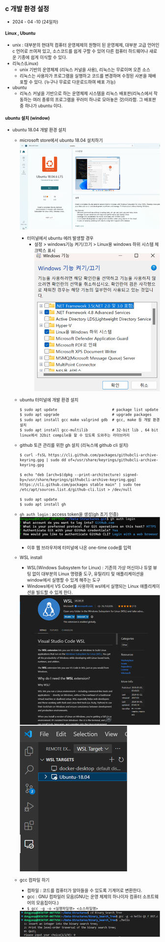 ## c 개발 환경 설정 

* 2024 - 04 -10 (24일차)   

#### Linux , Ubuntu  
* unix : 대부분의 현대적 컴퓨터 운영체제의 원형이 된 운영체제, 대부분 고급 언어인 c 언어로 쓰여져 있고, 소스코드를 쉽게 구할 수 있어 다른 컴퓨터 하드웨어나 새로운 기종에 쉽게 이식할 수 있다.  
* 리눅스(Linux)   
    * unix 기반의 운영체제 (리눅스 커널을 사용), 리눅스는 무료이며 오픈 소스   
    * 리눅스는 사용자가 프로그램을 실행하고 코드를 변경하며 수정된 사본을 재배포할 수 있다. (누구나 무료로 다운로드하여 배포 가능)  
* ubuntu    
    * 리눅스 커널을 기반으로 하는 운영체제 시스템을 리눅스 배포판(리눅스에서 작동하는 여러 종류의 프로그램을 꾸러미 하나로 모아놓은 것)이라함. 그 배포판 중 하나가 ubuntu 이다.   

#### ubuntu 설치 (window)
* ubuntu 18.04 개발 환경 설치   
    * microsoft store에서 ubuntu 18.04 설치하기    
        <img src="./img/image1.png">    

        * 터미널에서 ubuntu 에러 발생할 경우   
            * 설정 > windows기능 켜기/끄기 > Linux용 windows 하위 시스템 체크박스 표시    
                <img src="./img/image4.png">    

    * ubuntu 터미널에 개발 환경 설치   
        ```
        $ sudo apt update                         # package list update
        $ sudo apt upgrade                        # upgrade packages
        $ sudo apt install gcc make valgrind gdb  # gcc, make 등 개발 환경 설치
        $ sudo apt install gcc-multilib           # 32-bit lib , 64 bit linux에서 32bit compile을 할 수 있도록 도와주는 라이브러리  
        ```   
    * github 토큰 관리를 위한 gh 설치  (리눅스에 github cli 설치)
        ```
        $ curl -fsSL https://cli.github.com/packages/githubcli-archive-keyring.gpg | sudo dd of=/usr/share/keyrings/githubcli-archive-keyring.gpg

        $ echo "deb [arch=$(dpkg --print-architecture) signed-by=/usr/share/keyrings/githubcli-archive-keyring.gpg] https://cli.github.com/packages stable main" | sudo tee /etc/apt/sources.list.d/github-cli.list > /dev/null

        $ sudo apt update
        $ sudo apt install gh

        ```   
    * ```gh auth login``` : access token을 생성(gh 초기 인증) 
        <img src="./img/image2.png">   

        * 이후 웹 브라우저에 터미널에 나온 one-time code를 입력   
    
    * WSL install   
        * WSL(Windows Subsystem for Linux) : 기존의 가상 머신이나 듀얼 뷰팅 없이 대부분의 Linux 명령줄 도구, 유틸리티 및 애플리케이션을 window에서 실행할 수 있게 해주는 도구   
        * Windows에서 VS Code를 사용하여 wsl에서 실행되는 Linux 애플리케이션을 빌드할 수 있게 한다.    
        <img src="./img/image3.png">   

        <img src="./img/image5.png">  

    * gcc 컴파일 하기  
        * 컴파일 : 코드를 컴퓨터가 알아들을 수 있도록 기계어로 변환한다.  
        * gcc : GNU 컴파일러 모음(GNU는 운영 체제의 하나이자 컴퓨터 소프트웨어의 모음집이다.)
        * ```$ gcc -g -o <실행파일명> <소스파일명>```    
        <img src="./img/image6.png">   










